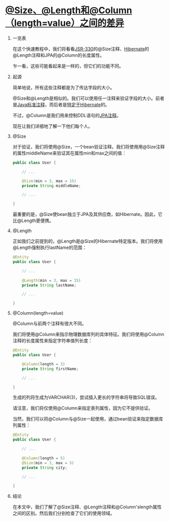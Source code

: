 # [@Size、@Length和@Column（length=value）之间的差异](https://www.baeldung.com/jpa-size-length-column-differences)

1. 一览表

    在这个快速教程中，我们将看看[JSR-330](https://www.baeldung.com/javax-validation)的@Size注释、[Hibernate](https://www.baeldung.com/hibernate-4-spring)的@Length注释和JPA的@Column的长度属性。

    乍一看，这些可能看起来是一样的，但它们的功能不同。

2. 起源

    简单地说，所有这些注释都是为了传达字段的大小。

    @Size和@Length是相似的。我们可以使用任一注释来验证字段的大小。前者是[Java标准注释](https://docs.oracle.com/javaee/7/tutorial/bean-validation001.htm)，而后者是[特定于Hibernate](http://docs.jboss.org/ejb3/app-server/HibernateAnnotations/api/org/hibernate/validator/Length.html)的。

    不过，@Column是我们用来控制DDL语句的[JPA注释](https://docs.oracle.com/javaee/7/api/javax/persistence/Column.html)。

    现在让我们详细地了解一下他们每个人。

3. @Size

    对于验证，我们将使用@Size，一个bean验证注释。我们将使用用@Size注释的属性middleName来验证其在属性min和max之间的值：

    ```java
    public class User {

        // ...

        @Size(min = 3, max = 15)
        private String middleName;

        // ...

    }
    ```

    最重要的是，@Size使bean独立于JPA及其供应商，如Hibernate。因此，它比@Length更便携。

4. @Length

    正如我们之前提到的，@Length是@Size的Hibernate特定版本。我们将使用@Length强制执行lastName的范围：

    ```java
    @Entity
    public class User {

        // ...
        
        @Length(min = 3, max = 15)
        private String lastName;

        // ...

    }
    ```

5. @Column(length=value)

    @Column与前两个注释有很大不同。

    我们将使用@Column来指示物理数据库列的具体特征。我们将使用@Column注释的长度属性来指定字符串值列长度：

    ```java
    @Entity
    public class User {

        @Column(length = 3)
        private String firstName;

        // ...

    }
    ```

    生成的列将生成为VARCHAR(3)，尝试插入更长的字符串将导致SQL错误。

    请注意，我们将仅使用@Column来指定表列属性，因为它不提供验证。

    当然，我们可以将@Column与@Size一起使用，通过bean验证来指定数据库列属性：

    ```java
    @Entity
    public class User {

        // ... 
        
        @Column(length = 5)
        @Size(min = 3, max = 5)
        private String city;

        // ...

    }
    ```

6. 结论

    在本文中，我们了解了@Size注释、@Length注释和@Column'slength属性之间的区别。然后我们分别检查了它们的使用领域。

